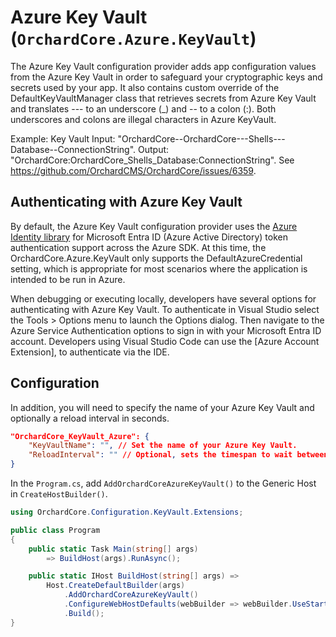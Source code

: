 # Azure Key Vault (`OrchardCore.Azure.KeyVault`)

The Azure Key Vault configuration provider adds app configuration values from the Azure Key Vault in order to safeguard your cryptographic keys and secrets used by your app. It also contains custom override of the DefaultKeyVaultManager class that retrieves secrets from Azure Key Vault and translates --- to an underscore (_)  and -- to a colon (:). Both underscores and colons are illegal characters in Azure KeyVault.

Example:
Key Vault Input: "OrchardCore--OrchardCore---Shells---Database--ConnectionString".
Output: "OrchardCore:OrchardCore_Shells_Database:ConnectionString".
See <https://github.com/OrchardCMS/OrchardCore/issues/6359>.

## Authenticating with Azure Key Vault

By default, the Azure Key Vault configuration provider uses the [Azure Identity library](https://github.com/Azure/azure-sdk-for-net/blob/master/sdk/identity/Azure.Identity/README.md) for Microsoft Entra ID (Azure Active Directory) token authentication support across the Azure SDK. At this time, the OrchardCore.Azure.KeyVault only supports the DefaultAzureCredential setting, which is appropriate for most scenarios where the application is intended to be run in Azure.

When debugging or executing locally, developers have several options for authenticating with Azure Key Vault. To authenticate in Visual Studio select the Tools > Options menu to launch the Options dialog. Then navigate to the Azure Service Authentication options to sign in with your Microsoft Entra ID account. Developers using Visual Studio Code can use the [Azure Account Extension], to authenticate via the IDE.

## Configuration

In addition, you will need to specify the name of your Azure Key Vault and optionally a reload interval in seconds.

```json
"OrchardCore_KeyVault_Azure": {
    "KeyVaultName": "", // Set the name of your Azure Key Vault.
    "ReloadInterval": "" // Optional, sets the timespan to wait between attempts at polling the Azure KeyVault for changes. Leave blank to disable reloading.
}
```

In the `Program.cs`, add `AddOrchardCoreAzureKeyVault()` to the Generic Host in `CreateHostBuilder()`.

```csharp
using OrchardCore.Configuration.KeyVault.Extensions;

public class Program
{
    public static Task Main(string[] args)
        => BuildHost(args).RunAsync();

    public static IHost BuildHost(string[] args) =>
        Host.CreateDefaultBuilder(args)
            .AddOrchardCoreAzureKeyVault()
            .ConfigureWebHostDefaults(webBuilder => webBuilder.UseStartup<Startup>())
            .Build();
}
```

